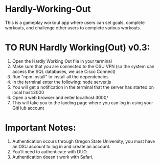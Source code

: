 # Hardly-Working-Out
This is a gameplay workout app where users can set goals, complete workouts, and challenge other users to complete various workouts. 

# TO RUN Hardly Working(Out) v0.3:
1. Open the Hardly Working Out file in your terminal
2. Make sure that you are connected to the OSU VPN (so the system can access the SQL databases, we use Cisco Connect)
3. Run "npm install" to install all the dependencies
4. In the terminal enter the following: node server.js
5. You will get a notification in the terminal that the server has started on local host:3000
6. Open a web browser and enter localhost:3000/ 
7. This will take you to the landing page where you can log in using your GitHub account

# Important Notes:
1. Authentication occurs through Oregon State University, you must have an OSU account to log in and create an account. 
2. You'll need to authenticate with DUO. 
3. Authentication doesn't work with Safari.
